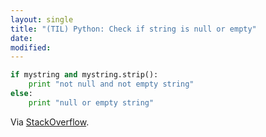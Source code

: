 ```yaml
---
layout: single
title: "(TIL) Python: Check if string is null or empty"
date:
modified:
---
```


```python
if mystring and mystring.strip():
    print "not null and not empty string"
else:
    print "null or empty string"
```

Via [StackOverflow](https://stackoverflow.com/a/28433369/1257318).
